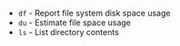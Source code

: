 - `df` - Report file system disk space usage
- `du` - Estimate file space usage
- `ls` - List directory contents

